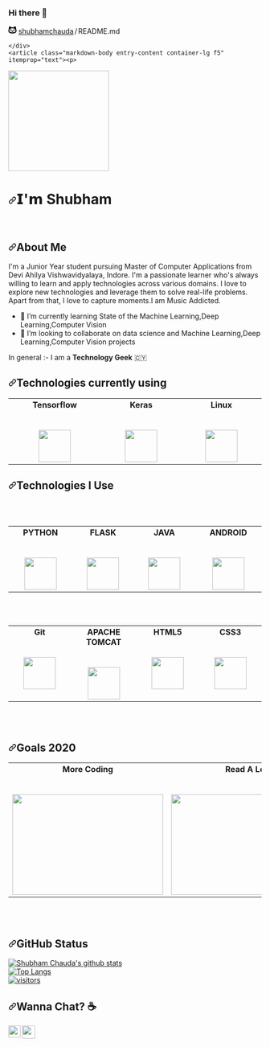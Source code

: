 ### Hi there 👋
<div class="Box-body p-4">
    <div class="d-flex flex-justify-between">
      <div class="text-mono text-small mb-3">
        <svg class="octicon octicon-octoface" viewBox="0 0 16 16" version="1.1" width="16" height="16" aria-hidden="true"><path fill-rule="evenodd" d="M1.326 1.973a1.2 1.2 0 011.49-.832c.387.112.977.307 1.575.602.586.291 1.243.71 1.7 1.296.022.027.042.056.061.084A13.22 13.22 0 018 3c.67 0 1.289.037 1.861.108l.051-.07c.457-.586 1.114-1.004 1.7-1.295a9.654 9.654 0 011.576-.602 1.2 1.2 0 011.49.832c.14.493.356 1.347.479 2.29.079.604.123 1.28.07 1.936.541.977.773 2.11.773 3.301C16 13 14.5 15 8 15s-8-2-8-5.5c0-1.034.238-2.128.795-3.117-.08-.712-.034-1.46.052-2.12.122-.943.34-1.797.479-2.29zM8 13.065c6 0 6.5-2 6-4.27C13.363 5.905 11.25 5 8 5s-5.363.904-6 3.796c-.5 2.27 0 4.27 6 4.27z"></path><path d="M4 8a1 1 0 012 0v1a1 1 0 01-2 0V8zm2.078 2.492c-.083-.264.146-.492.422-.492h3c.276 0 .505.228.422.492C9.67 11.304 8.834 12 8 12c-.834 0-1.669-.696-1.922-1.508zM10 8a1 1 0 112 0v1a1 1 0 11-2 0V8z"></path></svg>
        <a href="/shubhamchauda/shubhamchauda" class="no-underline link-gray-dark">shubhamchauda</a><span class="text-gray-light d-inline-block" style="padding:0px 2px;">/</span>README<span class="text-gray-light">.md</span>
      </div>

    </div>
    <article class="markdown-body entry-content container-lg f5" itemprop="text"><p>
  <a target="_blank" rel="noopener noreferrer" href="https://camo.githubusercontent.com/95fa49f2128340bccb6b3ed3315fb7f24f2f87eef42b0edb4ca187c71b6b7fb8/68747470733a2f2f6d65646961312e67697068792e636f6d2f6d656469612f5376574a39717661797377767073734d50582f67697068792e676966"><img src="https://camo.githubusercontent.com/95fa49f2128340bccb6b3ed3315fb7f24f2f87eef42b0edb4ca187c71b6b7fb8/68747470733a2f2f6d65646961312e67697068792e636f6d2f6d656469612f5376574a39717661797377767073734d50582f67697068792e676966" width="200px" data-canonical-src="https://media1.giphy.com/media/SvWJ9qvayswvpssMPX/giphy.gif" style="max-width:100%;"></a></p>
<h1><a id="user-content-𝗜𝗺-shubham" class="anchor" aria-hidden="true" href="#𝗜𝗺-shubham"><svg class="octicon octicon-link" viewBox="0 0 16 16" version="1.1" width="16" height="16" aria-hidden="true"><path fill-rule="evenodd" d="M7.775 3.275a.75.75 0 001.06 1.06l1.25-1.25a2 2 0 112.83 2.83l-2.5 2.5a2 2 0 01-2.83 0 .75.75 0 00-1.06 1.06 3.5 3.5 0 004.95 0l2.5-2.5a3.5 3.5 0 00-4.95-4.95l-1.25 1.25zm-4.69 9.64a2 2 0 010-2.83l2.5-2.5a2 2 0 012.83 0 .75.75 0 001.06-1.06 3.5 3.5 0 00-4.95 0l-2.5 2.5a3.5 3.5 0 004.95 4.95l1.25-1.25a.75.75 0 00-1.06-1.06l-1.25 1.25a2 2 0 01-2.83 0z"></path></svg></a>𝗜'𝗺 Shubham</h1>
<br>
<h2><a id="user-content-about-me" class="anchor" aria-hidden="true" href="#about-me"><svg class="octicon octicon-link" viewBox="0 0 16 16" version="1.1" width="16" height="16" aria-hidden="true"><path fill-rule="evenodd" d="M7.775 3.275a.75.75 0 001.06 1.06l1.25-1.25a2 2 0 112.83 2.83l-2.5 2.5a2 2 0 01-2.83 0 .75.75 0 00-1.06 1.06 3.5 3.5 0 004.95 0l2.5-2.5a3.5 3.5 0 00-4.95-4.95l-1.25 1.25zm-4.69 9.64a2 2 0 010-2.83l2.5-2.5a2 2 0 012.83 0 .75.75 0 001.06-1.06 3.5 3.5 0 00-4.95 0l-2.5 2.5a3.5 3.5 0 004.95 4.95l1.25-1.25a.75.75 0 00-1.06-1.06l-1.25 1.25a2 2 0 01-2.83 0z"></path></svg></a>About Me</h2>
<p>I'm a Junior Year student pursuing Master of Computer Applications from Devi Ahilya Vishwavidyalaya, Indore. I'm a passionate learner who's always willing to learn and apply technologies across various domains. I love to explore new technologies and leverage them to solve real-life problems. Apart from that, I love to capture moments.I am Music Addicted.
<br></p>
<ul>
<li><g-emoji class="g-emoji" alias="seedling" fallback-src="https://github.githubassets.com/images/icons/emoji/unicode/1f331.png">🌱</g-emoji> I’m currently learning State of the Machine Learning,Deep Learning,Computer Vision</li>
<li><g-emoji class="g-emoji" alias="handshake" fallback-src="https://github.githubassets.com/images/icons/emoji/unicode/1f91d.png">🤝</g-emoji> I’m looking to collaborate on data science and Machine Learning,Deep Learning,Computer Vision projects</li>
</ul>
<p>In general :- I am a <strong>Technology Geek</strong>  <g-emoji class="g-emoji" alias="cyprus" fallback-src="https://github.githubassets.com/images/icons/emoji/unicode/1f1e8-1f1fe.png">🇨🇾</g-emoji></p>
<h2><a id="user-content-technologies-currently-using" class="anchor" aria-hidden="true" href="#technologies-currently-using"><svg class="octicon octicon-link" viewBox="0 0 16 16" version="1.1" width="16" height="16" aria-hidden="true"><path fill-rule="evenodd" d="M7.775 3.275a.75.75 0 001.06 1.06l1.25-1.25a2 2 0 112.83 2.83l-2.5 2.5a2 2 0 01-2.83 0 .75.75 0 00-1.06 1.06 3.5 3.5 0 004.95 0l2.5-2.5a3.5 3.5 0 00-4.95-4.95l-1.25 1.25zm-4.69 9.64a2 2 0 010-2.83l2.5-2.5a2 2 0 012.83 0 .75.75 0 001.06-1.06 3.5 3.5 0 00-4.95 0l-2.5 2.5a3.5 3.5 0 004.95 4.95l1.25-1.25a.75.75 0 00-1.06-1.06l-1.25 1.25a2 2 0 01-2.83 0z"></path></svg></a>Technologies currently using</h2>
<table>
  <tbody>
    <tr valign="top">
      <td width="10%" align="center">
        <span><strong>Tensorflow</strong></span><br><br><br>
        <a target="_blank" rel="noopener noreferrer" href="https://camo.githubusercontent.com/25195292e11bb9126aa4d4255f4c3f3d180830a2d72874ccdd66e8ac338e8eda/68747470733a2f2f7365656b6c6f676f2e636f6d2f696d616765732f542f74656e736f72666c6f772d6c6f676f2d414535313030453535452d7365656b6c6f676f2e636f6d2e706e67"><img height="64px" src="https://camo.githubusercontent.com/25195292e11bb9126aa4d4255f4c3f3d180830a2d72874ccdd66e8ac338e8eda/68747470733a2f2f7365656b6c6f676f2e636f6d2f696d616765732f542f74656e736f72666c6f772d6c6f676f2d414535313030453535452d7365656b6c6f676f2e636f6d2e706e67" data-canonical-src="https://seeklogo.com/images/T/tensorflow-logo-AE5100E55E-seeklogo.com.png" style="max-width:100%;"></a>
      </td>
      <td width="10%" align="center">
        <span><strong>Keras</strong></span><br><br><br>
        <a target="_blank" rel="noopener noreferrer" href="https://camo.githubusercontent.com/d4542550828038568a6cb1c20934771c9c7504aaed4918685c0602ae0159bab2/68747470733a2f2f75706c6f61642e77696b696d656469612e6f72672f77696b6970656469612f636f6d6d6f6e732f632f63392f4b657261735f4c6f676f2e6a7067"><img height="64px" src="https://camo.githubusercontent.com/d4542550828038568a6cb1c20934771c9c7504aaed4918685c0602ae0159bab2/68747470733a2f2f75706c6f61642e77696b696d656469612e6f72672f77696b6970656469612f636f6d6d6f6e732f632f63392f4b657261735f4c6f676f2e6a7067" data-canonical-src="https://upload.wikimedia.org/wikipedia/commons/c/c9/Keras_Logo.jpg" style="max-width:100%;"></a>
      </td>
      <td width="10%" align="center">
        <span><strong>Linux</strong></span><br><br><br>
        <a target="_blank" rel="noopener noreferrer" href="https://camo.githubusercontent.com/0dee50c9d5a279b8c2f7fd4273e3f562be54175baa3e42dabce56caae6e82778/68747470733a2f2f7365656b6c6f676f2e636f6d2f696d616765732f4c2f4c696e75785f5475782d6c6f676f2d313433394235313936362d7365656b6c6f676f2e636f6d2e706e67"><img height="64px" src="https://camo.githubusercontent.com/0dee50c9d5a279b8c2f7fd4273e3f562be54175baa3e42dabce56caae6e82778/68747470733a2f2f7365656b6c6f676f2e636f6d2f696d616765732f4c2f4c696e75785f5475782d6c6f676f2d313433394235313936362d7365656b6c6f676f2e636f6d2e706e67" data-canonical-src="https://seeklogo.com/images/L/Linux_Tux-logo-1439B51966-seeklogo.com.png" style="max-width:100%;"></a>
      </td>
  </tr></tbody>
</table>
<h2><a id="user-content-technologies-i-use" class="anchor" aria-hidden="true" href="#technologies-i-use"><svg class="octicon octicon-link" viewBox="0 0 16 16" version="1.1" width="16" height="16" aria-hidden="true"><path fill-rule="evenodd" d="M7.775 3.275a.75.75 0 001.06 1.06l1.25-1.25a2 2 0 112.83 2.83l-2.5 2.5a2 2 0 01-2.83 0 .75.75 0 00-1.06 1.06 3.5 3.5 0 004.95 0l2.5-2.5a3.5 3.5 0 00-4.95-4.95l-1.25 1.25zm-4.69 9.64a2 2 0 010-2.83l2.5-2.5a2 2 0 012.83 0 .75.75 0 001.06-1.06 3.5 3.5 0 00-4.95 0l-2.5 2.5a3.5 3.5 0 004.95 4.95l1.25-1.25a.75.75 0 00-1.06-1.06l-1.25 1.25a2 2 0 01-2.83 0z"></path></svg></a>Technologies I Use</h2>
<br>
<br>
<table>
  <tbody>
    <tr valign="top">
      <td width="10%" align="center">
        <span><strong>PYTHON</strong></span><br><br><br>
        <a target="_blank" rel="noopener noreferrer" href="https://camo.githubusercontent.com/26043b6db7e2aee509448570c835702e9cd39397b53b18ac86b2b11090d08c26/68747470733a2f2f63646e2e737667706f726e2e636f6d2f6c6f676f732f707974686f6e2e737667"><img height="64px" src="https://camo.githubusercontent.com/26043b6db7e2aee509448570c835702e9cd39397b53b18ac86b2b11090d08c26/68747470733a2f2f63646e2e737667706f726e2e636f6d2f6c6f676f732f707974686f6e2e737667" data-canonical-src="https://cdn.svgporn.com/logos/python.svg" style="max-width:100%;"></a>
      </td>
      <td width="10%" align="center">
        <span><strong>FLASK</strong></span><br><br><br>
        <a target="_blank" rel="noopener noreferrer" href="https://camo.githubusercontent.com/35095b4bdfad7e19dd7f4bb8a7d48a492ae86f844d2e4462a9af8e8075377945/68747470733a2f2f63646e2e737667706f726e2e636f6d2f6c6f676f732f666c61736b2e737667"><img height="64px" src="https://camo.githubusercontent.com/35095b4bdfad7e19dd7f4bb8a7d48a492ae86f844d2e4462a9af8e8075377945/68747470733a2f2f63646e2e737667706f726e2e636f6d2f6c6f676f732f666c61736b2e737667" data-canonical-src="https://cdn.svgporn.com/logos/flask.svg" style="max-width:100%;"></a>
      </td>
      <td width="10%" align="center">
        <span><strong>JAVA</strong></span><br><br><br>
        <a target="_blank" rel="noopener noreferrer" href="https://camo.githubusercontent.com/0eb9967c255e62ed94ab84b813bb2359a047865026c482bdcb3f6eb215699119/68747470733a2f2f63646e2e737667706f726e2e636f6d2f6c6f676f732f6a6176612e737667"><img height="64px" src="https://camo.githubusercontent.com/0eb9967c255e62ed94ab84b813bb2359a047865026c482bdcb3f6eb215699119/68747470733a2f2f63646e2e737667706f726e2e636f6d2f6c6f676f732f6a6176612e737667" data-canonical-src="https://cdn.svgporn.com/logos/java.svg" style="max-width:100%;"></a>
      </td>
      <td width="10%" align="center">
        <span><strong>ANDROID</strong></span><br><br><br>
        <a target="_blank" rel="noopener noreferrer" href="https://camo.githubusercontent.com/6b37d7097563c983c17d37138957ec84ebf7d000e5031e613e9e69afa5072c01/68747470733a2f2f63646e2e737667706f726e2e636f6d2f6c6f676f732f616e64726f69642d69636f6e2e737667"><img height="64px" src="https://camo.githubusercontent.com/6b37d7097563c983c17d37138957ec84ebf7d000e5031e613e9e69afa5072c01/68747470733a2f2f63646e2e737667706f726e2e636f6d2f6c6f676f732f616e64726f69642d69636f6e2e737667" data-canonical-src="https://cdn.svgporn.com/logos/android-icon.svg" style="max-width:100%;"></a>
      </td>
      </tr></tbody>
</table>
<br>
<br>
<table>
  <tbody>
    <tr valign="top">
      <td width="10%" align="center">
        <span><strong>Git</strong></span><br><br><br>
        <a target="_blank" rel="noopener noreferrer" href="https://camo.githubusercontent.com/1900964fcfd334e23344e69fce002414d4d58bc16f838770ba868b51fe360ab9/68747470733a2f2f63646e2e737667706f726e2e636f6d2f6c6f676f732f6769742e737667"><img height="64px" src="https://camo.githubusercontent.com/1900964fcfd334e23344e69fce002414d4d58bc16f838770ba868b51fe360ab9/68747470733a2f2f63646e2e737667706f726e2e636f6d2f6c6f676f732f6769742e737667" data-canonical-src="https://cdn.svgporn.com/logos/git.svg" style="max-width:100%;"></a>
       </td> 
      <td width="10%" align="center">
        <span><strong>APACHE TOMCAT</strong></span><br><br><br>
        <a target="_blank" rel="noopener noreferrer" href="https://camo.githubusercontent.com/35fd306925eff4667452ed56462f94a23e4a8599756db661a8da4caa2b88c074/68747470733a2f2f63646e2e737667706f726e2e636f6d2f6c6f676f732f746f6d6361742e737667"><img height="64px" src="https://camo.githubusercontent.com/35fd306925eff4667452ed56462f94a23e4a8599756db661a8da4caa2b88c074/68747470733a2f2f63646e2e737667706f726e2e636f6d2f6c6f676f732f746f6d6361742e737667" data-canonical-src="https://cdn.svgporn.com/logos/tomcat.svg" style="max-width:100%;"></a>
      </td>
      <td width="10%" align="center">
        <span><strong>HTML5</strong></span><br><br><br>
        <a target="_blank" rel="noopener noreferrer" href="https://camo.githubusercontent.com/0a6ef04b1c423027658e0a15df6296f8b93a76459be3adc5ce69df27eaed7575/68747470733a2f2f63646e2e737667706f726e2e636f6d2f6c6f676f732f68746d6c2d352e737667"><img height="64px" src="https://camo.githubusercontent.com/0a6ef04b1c423027658e0a15df6296f8b93a76459be3adc5ce69df27eaed7575/68747470733a2f2f63646e2e737667706f726e2e636f6d2f6c6f676f732f68746d6c2d352e737667" data-canonical-src="https://cdn.svgporn.com/logos/html-5.svg" style="max-width:100%;"></a>
      </td>  
      <td width="10%" align="center">
        <span><strong>CSS3</strong></span><br><br><br>
        <a target="_blank" rel="noopener noreferrer" href="https://camo.githubusercontent.com/367dd0be4d8a115eea884c2794dd1ab8751034782a4cf9f0d0c1155fd984a7d0/68747470733a2f2f63646e2e737667706f726e2e636f6d2f6c6f676f732f6373732d332e737667"><img height="64px" src="https://camo.githubusercontent.com/367dd0be4d8a115eea884c2794dd1ab8751034782a4cf9f0d0c1155fd984a7d0/68747470733a2f2f63646e2e737667706f726e2e636f6d2f6c6f676f732f6373732d332e737667" data-canonical-src="https://cdn.svgporn.com/logos/css-3.svg" style="max-width:100%;"></a>
      </td>
      </tr></tbody>
</table>
<br>
<br>
<h2><a id="user-content-goals-2020" class="anchor" aria-hidden="true" href="#goals-2020"><svg class="octicon octicon-link" viewBox="0 0 16 16" version="1.1" width="16" height="16" aria-hidden="true"><path fill-rule="evenodd" d="M7.775 3.275a.75.75 0 001.06 1.06l1.25-1.25a2 2 0 112.83 2.83l-2.5 2.5a2 2 0 01-2.83 0 .75.75 0 00-1.06 1.06 3.5 3.5 0 004.95 0l2.5-2.5a3.5 3.5 0 00-4.95-4.95l-1.25 1.25zm-4.69 9.64a2 2 0 010-2.83l2.5-2.5a2 2 0 012.83 0 .75.75 0 001.06-1.06 3.5 3.5 0 00-4.95 0l-2.5 2.5a3.5 3.5 0 004.95 4.95l1.25-1.25a.75.75 0 00-1.06-1.06l-1.25 1.25a2 2 0 01-2.83 0z"></path></svg></a>Goals 2020</h2>
<table>
  <tbody>
    <tr valign="top">
      <td width="10%" align="center">
        <span><strong>More Coding</strong></span><br><br><br>
        <a target="_blank" rel="noopener noreferrer" href="https://camo.githubusercontent.com/5ca68b90f30ca94612b046bc7ae3a205bcdc7c25049f17baabe8adea72a236f0/68747470733a2f2f6d656469612e67697068792e636f6d2f6d656469612f70344e4c7733493455306964692f67697068792e676966"><img height="200px" src="https://camo.githubusercontent.com/5ca68b90f30ca94612b046bc7ae3a205bcdc7c25049f17baabe8adea72a236f0/68747470733a2f2f6d656469612e67697068792e636f6d2f6d656469612f70344e4c7733493455306964692f67697068792e676966" width="300px" data-canonical-src="https://media.giphy.com/media/p4NLw3I4U0idi/giphy.gif" style="max-width:100%;"></a>
      </td>
      <td width="10%" align="center">
        <span><strong>Read A Lot</strong></span><br><br><br>
        <a target="_blank" rel="noopener noreferrer" href="https://camo.githubusercontent.com/88eabc148a5f532a44d6fbdddff3fbfaf9ce96381befc26b641b3b007d6b3a2f/68747470733a2f2f6d656469612e67697068792e636f6d2f6d656469612f3236746e6c716773563967626968624f302f67697068792e676966"><img height="200px" src="https://camo.githubusercontent.com/88eabc148a5f532a44d6fbdddff3fbfaf9ce96381befc26b641b3b007d6b3a2f/68747470733a2f2f6d656469612e67697068792e636f6d2f6d656469612f3236746e6c716773563967626968624f302f67697068792e676966" width="300px" data-canonical-src="https://media.giphy.com/media/26tnlqgsV9gbihbO0/giphy.gif" style="max-width:100%;"></a>
      </td>
      <td width="10%" align="center">
        <span><strong>Build Networks</strong></span><br><br><br>
        <a target="_blank" rel="noopener noreferrer" href="https://camo.githubusercontent.com/1c29330d0871bba9ef65dba88cf00f69401285bf76b9f88d3ee39e785b8f6a64/68747470733a2f2f6d656469612e67697068792e636f6d2f6d656469612f336f6868774848526a30483030585062646d2f67697068792e676966"><img height="200px" src="https://camo.githubusercontent.com/1c29330d0871bba9ef65dba88cf00f69401285bf76b9f88d3ee39e785b8f6a64/68747470733a2f2f6d656469612e67697068792e636f6d2f6d656469612f336f6868774848526a30483030585062646d2f67697068792e676966" width="300px" data-canonical-src="https://media.giphy.com/media/3ohhwHHRj0H00XPbdm/giphy.gif" style="max-width:100%;"></a>
      </td>
      </tr></tbody>
</table>
<br>
<br>
<h2><a id="user-content-github-status" class="anchor" aria-hidden="true" href="#github-status"><svg class="octicon octicon-link" viewBox="0 0 16 16" version="1.1" width="16" height="16" aria-hidden="true"><path fill-rule="evenodd" d="M7.775 3.275a.75.75 0 001.06 1.06l1.25-1.25a2 2 0 112.83 2.83l-2.5 2.5a2 2 0 01-2.83 0 .75.75 0 00-1.06 1.06 3.5 3.5 0 004.95 0l2.5-2.5a3.5 3.5 0 00-4.95-4.95l-1.25 1.25zm-4.69 9.64a2 2 0 010-2.83l2.5-2.5a2 2 0 012.83 0 .75.75 0 001.06-1.06 3.5 3.5 0 00-4.95 0l-2.5 2.5a3.5 3.5 0 004.95 4.95l1.25-1.25a.75.75 0 00-1.06-1.06l-1.25 1.25a2 2 0 01-2.83 0z"></path></svg></a>GitHub Status</h2>
<p><a target="_blank" rel="noopener noreferrer" href="https://camo.githubusercontent.com/c10fc9b9c2a7880dbe6d99ee6c78f8cd54d26ec957232dacac430a45d6e597b0/68747470733a2f2f6769746875622d726561646d652d73746174732e76657263656c2e6170702f6170693f757365726e616d653d7368756268616d6368617564612673686f775f69636f6e733d74727565267468656d653d7261646963616c"><img src="https://camo.githubusercontent.com/c10fc9b9c2a7880dbe6d99ee6c78f8cd54d26ec957232dacac430a45d6e597b0/68747470733a2f2f6769746875622d726561646d652d73746174732e76657263656c2e6170702f6170693f757365726e616d653d7368756268616d6368617564612673686f775f69636f6e733d74727565267468656d653d7261646963616c" alt="Shubham Chauda's github stats" data-canonical-src="https://github-readme-stats.vercel.app/api?username=shubhamchauda&amp;show_icons=true&amp;theme=radical" style="max-width:100%;"></a>
<br>
<a target="_blank" rel="noopener noreferrer" href="https://camo.githubusercontent.com/7e30d21ccd3d3e8c85b2020c54d50a142b015d6c54c781797bfc1f8f6ffedab7/68747470733a2f2f6769746875622d726561646d652d73746174732e76657263656c2e6170702f6170692f746f702d6c616e67732f3f757365726e616d653d7368756268616d6368617564612673686f775f69636f6e733d74727565267468656d653d7261646963616c"><img src="https://camo.githubusercontent.com/7e30d21ccd3d3e8c85b2020c54d50a142b015d6c54c781797bfc1f8f6ffedab7/68747470733a2f2f6769746875622d726561646d652d73746174732e76657263656c2e6170702f6170692f746f702d6c616e67732f3f757365726e616d653d7368756268616d6368617564612673686f775f69636f6e733d74727565267468656d653d7261646963616c" alt="Top Langs" data-canonical-src="https://github-readme-stats.vercel.app/api/top-langs/?username=shubhamchauda&amp;show_icons=true&amp;theme=radical" style="max-width:100%;"></a>
<br>
<a target="_blank" rel="noopener noreferrer" href="https://camo.githubusercontent.com/1bb764b5f871160b55e8f57b11be0f0a429bf57e072fe6166d388bef3b3471c3/68747470733a2f2f76697369746f722d62616467652e676c697463682e6d652f62616467653f706167655f69643d7368756268616d6368617564612e7368756268616d636861756461"><img src="https://camo.githubusercontent.com/1bb764b5f871160b55e8f57b11be0f0a429bf57e072fe6166d388bef3b3471c3/68747470733a2f2f76697369746f722d62616467652e676c697463682e6d652f62616467653f706167655f69643d7368756268616d6368617564612e7368756268616d636861756461" alt="visitors" data-canonical-src="https://visitor-badge.glitch.me/badge?page_id=shubhamchauda.shubhamchauda" style="max-width:100%;"></a></p>
<h2><a id="user-content-wanna-chat-" class="anchor" aria-hidden="true" href="#wanna-chat-"><svg class="octicon octicon-link" viewBox="0 0 16 16" version="1.1" width="16" height="16" aria-hidden="true"><path fill-rule="evenodd" d="M7.775 3.275a.75.75 0 001.06 1.06l1.25-1.25a2 2 0 112.83 2.83l-2.5 2.5a2 2 0 01-2.83 0 .75.75 0 00-1.06 1.06 3.5 3.5 0 004.95 0l2.5-2.5a3.5 3.5 0 00-4.95-4.95l-1.25 1.25zm-4.69 9.64a2 2 0 010-2.83l2.5-2.5a2 2 0 012.83 0 .75.75 0 001.06-1.06 3.5 3.5 0 00-4.95 0l-2.5 2.5a3.5 3.5 0 004.95 4.95l1.25-1.25a.75.75 0 00-1.06-1.06l-1.25 1.25a2 2 0 01-2.83 0z"></path></svg></a>Wanna Chat? <g-emoji class="g-emoji" alias="coffee" fallback-src="https://github.githubassets.com/images/icons/emoji/unicode/2615.png">☕</g-emoji></h2>
  <a href="https://www.linkedin.com/in/shubham-chauda-a2395a140/" rel="nofollow">
    <img align="left" width="24px" src="https://github.com/TheDudeThatCode/TheDudeThatCode/raw/master/Assets/Linkedin.svg" style="max-width:100%;">
  </a>
  <a href="mailto:chaudashubham@gmail.com">
    <img align="left" width="26px" src="https://github.com/TheDudeThatCode/TheDudeThatCode/raw/master/Assets/Gmail.svg" style="max-width:100%;">
  </a>
</article>
  </div>
<!--
**gauravspatidar/gauravspatidar** is a ✨ _special_ ✨ repository because its `README.md` (this file) appears on your GitHub profile.

Here are some ideas to get you started:

- 🔭 I’m currently working on ...
- 🌱 I’m currently learning ...
- 👯 I’m looking to collaborate on ...
- 🤔 I’m looking for help with ...
- 💬 Ask me about ...
- 📫 How to reach me: ...
- 😄 Pronouns: ...
- ⚡ Fun fact: ...
-->
